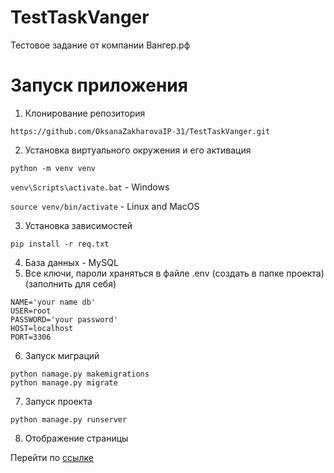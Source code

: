 # TestTaskVanger
Тестовое задание от компании Вангер.рф

# Запуск приложения

1. Клонирование репозитория

`https://github.com/OksanaZakharovaIP-31/TestTaskVanger.git`

2. Установка виртуального окружения и его активация

`python -m venv venv`

`venv\Scripts\activate.bat` - Windows

`source venv/bin/activate` - Linux and MacOS

3. Установка зависимостей

`pip install -r req.txt`

4. База данных - MySQL
5. Все ключи, пароли храняться в файле .env (создать в папке проекта) (заполнить для себя)

```
NAME='your name db'
USER=root
PASSWORD='your password'
HOST=localhost
PORT=3306
```

6. Запуск миграций
```
python namage.py makemigrations
python manage.py migrate
```

7. Запуск проекта

`python manage.py runserver`

8. Отображение страницы

Перейти по [ссылке](http://127.0.0.1:8000/)
